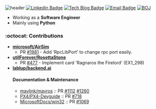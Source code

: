 ![header](https://capsule-render.vercel.app/api?type=waving&color=0:0096c7,25:0077b6,50:00b4d8,75:90e0ef,100:caf0f8&text=Jeongseok%20Kang&fontAlign=25&fontAlignY=32&height=150&fontSize=50&fontColor=ffffff)
[![Linkedin Badge](https://img.shields.io/badge/-LinkedIn-blue?style=flat-square&logo=Linkedin&logoColor=white&link=https://www.linkedin.com/in/정석-강-329273122)](https://www.linkedin.com/in/정석-강-329273122)
[![Tech Blog Badge](http://img.shields.io/badge/-Blog-black?style=flat-square&logo=github&link=https://rapsealk.github.io)](https://rapsealk.github.io)	
[![Email Badge](https://img.shields.io/badge/mailto:piono623@naver.com-2DB400?style=flat-square&logoColor=white&link=mailto:piono623@naver.com)](mailto:piono623@naver.com)
[![BOJ](http://mazassumnida.wtf/api/mini/generate_badge?boj=sonagi623)](https://solved.ac/sonagi623)


* Working as a **Software Engineer**
* Mainly using **Python**

### :octocat: Contributions
- [**microsoft/AirSim**](https://github.com/microsoft/AirSim)
  - PR [#1981](https://github.com/microsoft/AirSim/pull/1981) - Add 'RpcLibPort' to change rpc port easily.
- [**utilForever/RosettaStone**](https://github.com/utilForever/RosettaStone)
  - PR [#477](https://github.com/utilForever/RosettaStone/pull/477) - Implement card 'Ragnaros the Firelord' (EX1_298)
- [**lablup/backend.ai**](https://github.com/lablup/backend.ai)
  #### Documentation & Maintenance
  - [mavlink/mavros](https://github.com/mavlink/mavros) :: PR [#1112](https://github.com/mavlink/mavros/pull/1112) [#1260](https://github.com/mavlink/mavros/pull/1260)
  - [PX4/PX4-Devguide](https://github.com/PX4/PX4-Devguide) :: PR [#718](https://github.com/PX4/PX4-Devguide/pull/718)
  - [MicrosoftDocs/win32](https://github.com/MicrosoftDocs/win32) :: PR [#1069](https://github.com/MicrosoftDocs/win32/pull/1069)
